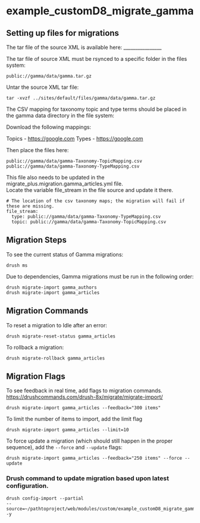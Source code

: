 # example_customD8_migrate_gamma

## Setting up files for migrations

The tar file of the source XML is available here: ________________

The tar file of source XML must be rsynced to a specific folder in the files system:
```
public://gamma/data/gamma.tar.gz
```
Untar the source XML tar file:
```
tar -xvzf ../sites/default/files/gamma/data/gamma.tar.gz
```

The CSV mapping for taxonomy topic and type terms should be placed in the gamma data directory in the file system:

Download the following mappings:

Topics - https://google.com
Types - https://google.com

Then place the files here:
```
public://gamma/data/gamma-Taxonomy-TopicMapping.csv
public://gamma/data/gamma-Taxonomy-TypeMapping.csv
```

This file also needs to be updated in the migrate_plus.migration.gamma_articles.yml file.  
Locate the variable file_stream in the file source and update it there.

```
# The location of the csv taxonomy maps; the migration will fail if these are missing.
file_stream: 
  type: public://gamma/data/gamma-Taxonomy-TypeMapping.csv
  topic: public://gamma/data/gamma-Taxonomy-TopicMapping.csv
```

## Migration Steps

To see the current status of Gamma migrations:
```
drush ms
```

Due to dependencies, Gamma migrations must be run in the following order:

```
drush migrate-import gamma_authors
drush migrate-import gamma_articles
```
## Migration Commands
To reset a migration to Idle after an error:
```
drush migrate-reset-status gamma_articles
```

To rollback a migration:
```
drush migrate-rollback gamma_articles
```

## Migration Flags
To see feedback in real time, add flags to migration commands.
https://drushcommands.com/drush-8x/migrate/migrate-import/

```
drush migrate-import gamma_articles --feedback="300 items"
```

To limit the number of items to import, add the limit flag

```
drush migrate-import gamma_articles --limit=10
```

To force update a migration (which should still happen in the proper sequence),
add the `--force` and `--update` flags:
```
drush migrate-import gamma_articles --feedback="250 items" --force --update
```

### Drush command to update migration based upon latest configuration.
```
drush config-import --partial
--source=~/pathtoproject/web/modules/custom/example_customD8_migrate_gamma/config/install/ -y
```
